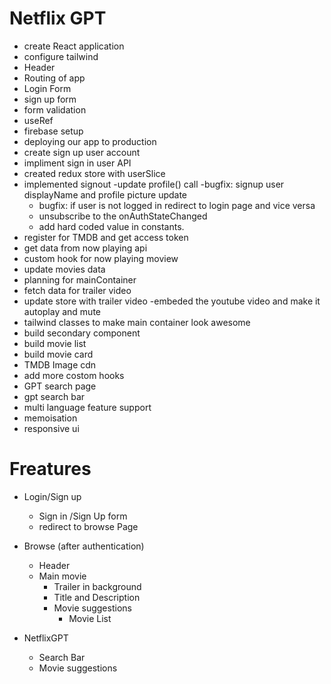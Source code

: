 # Netflix GPT

- create React application
- configure tailwind
- Header
- Routing of app
- Login Form
- sign up form
- form validation
- useRef
- firebase setup
- deploying our app to production
- create sign up user account
- impliment sign in user API
- created redux store with userSlice
- implemented signout
  -update profile() call
  -bugfix: signup user displayName and profile picture update
  - bugfix: if user is not logged in redirect to login page and vice versa
  - unsubscribe to the onAuthStateChanged
  - add hard coded value in constants.
- register for TMDB and get access token
- get data from now playing api
- custom hook for now playing moview
- update movies data
- planning for mainContainer
- fetch data for trailer video
- update store with trailer video
  -embeded the youtube video and make it autoplay and mute
- tailwind classes to make main container look awesome
- build secondary component
- build movie list
- build movie card
- TMDB Image cdn
- add more costom hooks
- GPT search page
- gpt search bar
- multi language feature support
- memoisation
- responsive ui

# Freatures

- Login/Sign up
  - Sign in /Sign Up form
  - redirect to browse Page
- Browse (after authentication)

  - Header
  - Main movie
    - Trailer in background
    - Title and Description
    - Movie suggestions
      - Movie List

- NetflixGPT
  - Search Bar
  - Movie suggestions
